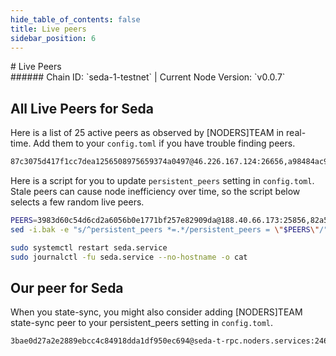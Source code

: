 ```yaml
---
hide_table_of_contents: false
title: Live peers
sidebar_position: 6
---
```


<div class="h1-with-icon icon-seda">
# Live Peers
</div>
###### Chain ID: `seda-1-testnet` | Current Node Version: `v0.0.7`

## All Live Peers for Seda
Here is a list of 25 active peers as observed by [NODERS]TEAM in real-time. Add them to your `config.toml` if you have trouble finding peers.

```bash
87c3075d417f1cc7dea1256508975659374a0497@46.226.167.124:26656,a98484ac9cb8235bd6a65cdf7648107e3d14dab4@116.202.231.58:17356,6952407c2c62b3193e4eadf6d7562fc4288b4e10@95.217.16.83:17356,d54409abe78e35bf33a869514bf91187a5d9c5a7@167.235.178.134:25856,e5af5f5c2650fb13da1c661460e72186face79be@95.217.35.179:25856,d5519e378247dfb61dfe90652d1fe3e2b3005a5b@65.109.68.190:17356,a6a6f924bf8a88e2d2d6ace0031e6844951712a9@93.189.30.113:26656,0660466dfd31d874116cd66ca24f284e9e2b4e62@65.21.32.200:44656,510060581212de0892703dd1c2f894baefb13a32@65.21.88.86:26656,8cfdbb242658a42a108b64bbdff73216df9a8e7d@51.195.61.9:25856,8c26be673af6909fc420cbea7790c0725967c2e4@142.132.154.53:25856,3983d60c54d6cd2a6056b0e1771bf257e82909da@188.40.66.173:25856,6f17331cc623c92fb2fd6b0d678326c3a3dc0a50@65.108.39.147:25856,c9c0a287696e7fd066d8d156d5693ea7e7416221@185.84.224.125:25856,82a5a3900d99d2e9e57343e900576e770cd78d5f@109.199.127.16:25856,2be5ff8c0c3de549a93cce013db7602184eccfe4@51.159.191.177:26656,0b622f1de6d8af71403e22a86220ec6a55ce2e41@80.79.6.202:56656,9b6de59e38faa31ac0f2ae2469954be562fc167f@13.41.125.154:26656,598ed4621919c9a341403235a035e5a3a6208a03@185.182.194.239:26656,3c0f99a396aaeb69bfe80ea32ac098f5c698660a@194.163.145.61:26656,b2693b557e75822c4d02b7344a2d38781ffed780@194.163.135.92:26656,e6df92e2b1d7a1834be434a600ab3e40bf6be5dc@135.181.246.250:3420,8f6ee9732ea5552dda6adbefa6a55e25bd3f4b89@211.219.19.141:27656,9fea602250622eaf3c3bcde89db561deb7fa54b3@104.244.208.246:25856,3da2316011d98adc484d1582ccee563edda6fe8f@2a01:26656
```

Here is a script for you to update `persistent_peers` setting in `config.toml`. Stale peers can cause node inefficiency over time, so the script below selects a few random live peers.

```bash
PEERS=3983d60c54d6cd2a6056b0e1771bf257e82909da@188.40.66.173:25856,82a5a3900d99d2e9e57343e900576e770cd78d5f@109.199.127.16:25856,a98484ac9cb8235bd6a65cdf7648107e3d14dab4@116.202.231.58:17356,e6df92e2b1d7a1834be434a600ab3e40bf6be5dc@135.181.246.250:3420,b2693b557e75822c4d02b7344a2d38781ffed780@194.163.135.92:26656
sed -i.bak -e "s/^persistent_peers *=.*/persistent_peers = \"$PEERS\"/" ~/.sedad/config/config.toml

sudo systemctl restart seda.service
sudo journalctl -fu seda.service --no-hostname -o cat
```

## Our peer for Seda
When you state-sync, you might also consider adding [NODERS]TEAM state-sync peer to your persistent_peers setting in `config.toml`.

```bash
3bae0d27a2e2889ebcc4c84918dda1df950ec694@seda-t-rpc.noders.services:24656
```